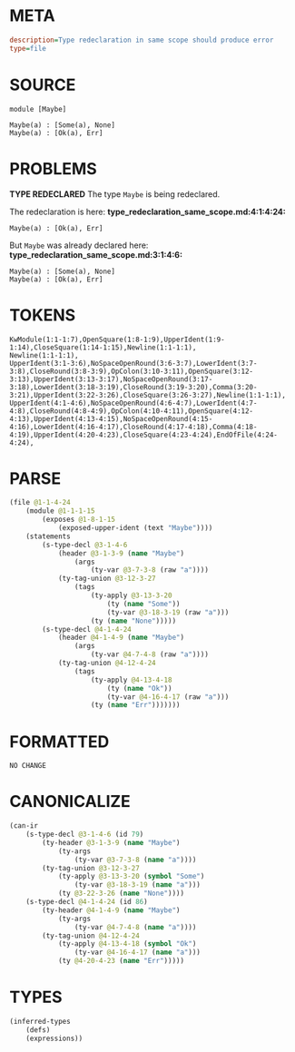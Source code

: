 # META
~~~ini
description=Type redeclaration in same scope should produce error
type=file
~~~
# SOURCE
~~~roc
module [Maybe]

Maybe(a) : [Some(a), None]
Maybe(a) : [Ok(a), Err]
~~~
# PROBLEMS
**TYPE REDECLARED**
The type ``Maybe`` is being redeclared.

The redeclaration is here:
**type_redeclaration_same_scope.md:4:1:4:24:**
```roc
Maybe(a) : [Ok(a), Err]
```

But ``Maybe`` was already declared here:
**type_redeclaration_same_scope.md:3:1:4:6:**
```roc
Maybe(a) : [Some(a), None]
Maybe(a) : [Ok(a), Err]
```


# TOKENS
~~~zig
KwModule(1:1-1:7),OpenSquare(1:8-1:9),UpperIdent(1:9-1:14),CloseSquare(1:14-1:15),Newline(1:1-1:1),
Newline(1:1-1:1),
UpperIdent(3:1-3:6),NoSpaceOpenRound(3:6-3:7),LowerIdent(3:7-3:8),CloseRound(3:8-3:9),OpColon(3:10-3:11),OpenSquare(3:12-3:13),UpperIdent(3:13-3:17),NoSpaceOpenRound(3:17-3:18),LowerIdent(3:18-3:19),CloseRound(3:19-3:20),Comma(3:20-3:21),UpperIdent(3:22-3:26),CloseSquare(3:26-3:27),Newline(1:1-1:1),
UpperIdent(4:1-4:6),NoSpaceOpenRound(4:6-4:7),LowerIdent(4:7-4:8),CloseRound(4:8-4:9),OpColon(4:10-4:11),OpenSquare(4:12-4:13),UpperIdent(4:13-4:15),NoSpaceOpenRound(4:15-4:16),LowerIdent(4:16-4:17),CloseRound(4:17-4:18),Comma(4:18-4:19),UpperIdent(4:20-4:23),CloseSquare(4:23-4:24),EndOfFile(4:24-4:24),
~~~
# PARSE
~~~clojure
(file @1-1-4-24
	(module @1-1-1-15
		(exposes @1-8-1-15
			(exposed-upper-ident (text "Maybe"))))
	(statements
		(s-type-decl @3-1-4-6
			(header @3-1-3-9 (name "Maybe")
				(args
					(ty-var @3-7-3-8 (raw "a"))))
			(ty-tag-union @3-12-3-27
				(tags
					(ty-apply @3-13-3-20
						(ty (name "Some"))
						(ty-var @3-18-3-19 (raw "a")))
					(ty (name "None")))))
		(s-type-decl @4-1-4-24
			(header @4-1-4-9 (name "Maybe")
				(args
					(ty-var @4-7-4-8 (raw "a"))))
			(ty-tag-union @4-12-4-24
				(tags
					(ty-apply @4-13-4-18
						(ty (name "Ok"))
						(ty-var @4-16-4-17 (raw "a")))
					(ty (name "Err")))))))
~~~
# FORMATTED
~~~roc
NO CHANGE
~~~
# CANONICALIZE
~~~clojure
(can-ir
	(s-type-decl @3-1-4-6 (id 79)
		(ty-header @3-1-3-9 (name "Maybe")
			(ty-args
				(ty-var @3-7-3-8 (name "a"))))
		(ty-tag-union @3-12-3-27
			(ty-apply @3-13-3-20 (symbol "Some")
				(ty-var @3-18-3-19 (name "a")))
			(ty @3-22-3-26 (name "None"))))
	(s-type-decl @4-1-4-24 (id 86)
		(ty-header @4-1-4-9 (name "Maybe")
			(ty-args
				(ty-var @4-7-4-8 (name "a"))))
		(ty-tag-union @4-12-4-24
			(ty-apply @4-13-4-18 (symbol "Ok")
				(ty-var @4-16-4-17 (name "a")))
			(ty @4-20-4-23 (name "Err")))))
~~~
# TYPES
~~~clojure
(inferred-types
	(defs)
	(expressions))
~~~
